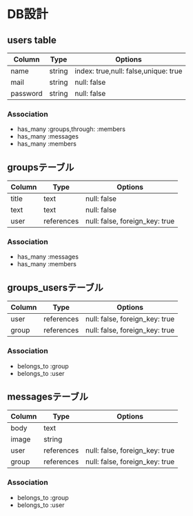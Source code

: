 # DB設計

## users table
|Column|Type|Options|
|------|----|-------|
|name|string|index: true,null: false,unique: true|
|mail|string|null: false|
|password|string|null: false|

### Association
- has_many :groups,through: :members
- has_many :messages
- has_many :members

## groupsテーブル
|Column|Type|Options|
|------|----|-------|
|title|text|null: false|
|text|text|null: false|
|user|references|null: false, foreign_key: true|
### Association
- has_many :messages
- has_many :members

## groups_usersテーブル
|Column|Type|Options|
|------|----|-------|
|user|references|null: false, foreign_key: true|
|group|references|null: false, foreign_key: true|

### Association
- belongs_to :group
- belongs_to :user

## messagesテーブル
|Column|Type|Options|
|------|----|-------|
|body|text|
|image|string|
|user|references|null: false, foreign_key: true|
|group|references|null: false, foreign_key: true|

### Association
- belongs_to :group
- belongs_to :user